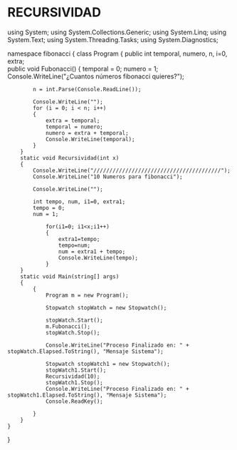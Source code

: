 # RECURSIVIDAD
using System;
using System.Collections.Generic;
using System.Linq;
using System.Text;
using System.Threading.Tasks;
using System.Diagnostics;

namespace fibonacci
{
    class Program
    {
        public int temporal, numero, n, i=0, extra;  
        public void Fubonacci()
        {
            temporal = 0;
            numero = 1;
            Console.WriteLine("¿Cuantos números fibonacci quieres?");

            n = int.Parse(Console.ReadLine());
            
            Console.WriteLine("");
            for (i = 0; i < n; i++)
            {
                extra = temporal;
                temporal = numero;
                numero = extra + temporal;
                Console.WriteLine(temporal);
            }
        }
        static void Recursividad(int x)
        {
            Console.WriteLine("////////////////////////////////////////");
            Console.WriteLine("10 Numeros para fibonacci");

            Console.WriteLine("");
            
            int tempo, num, i1=0, extra1;
            tempo = 0;
            num = 1;

                for(i1=0; i1<x;i1++)
                {
                    extra1=tempo;
                    tempo=num;
                    num = extra1 + tempo;
                    Console.WriteLine(tempo);
                }
        }
        static void Main(string[] args)
        {
            {
                Program m = new Program();
        
                Stopwatch stopWatch = new Stopwatch();

                stopWatch.Start();
                m.Fubonacci();
                stopWatch.Stop();

                Console.WriteLine("Proceso Finalizado en: " + stopWatch.Elapsed.ToString(), "Mensaje Sistema");

                Stopwatch stopWatch1 = new Stopwatch();
                stopWatch1.Start();
                Recursividad(10);
                stopWatch1.Stop();
                Console.WriteLine("Proceso Finalizado en: " + stopWatch1.Elapsed.ToString(), "Mensaje Sistema");
                Console.ReadKey();

            }
        }
    }
}
